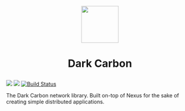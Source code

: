 <p align="center">
  <img width="100" height="100" src="https://raw.githubusercontent.com/darkcarbon/Resources/master/images/network/icons8-decentralized-network-100.png">
</p>
<b> <h1> <p align="center">  Dark Carbon </p> </h1> </b>

 ![](https://img.shields.io/badge/Dark%20Carbon-Built%20with%20Rust-red) ![](https://img.shields.io/badge/Status-WIP-yellow) [![Build Status](https://travis-ci.com/darkcarbon/DarkCarbon.svg?branch=master)](https://travis-ci.com/darkcarbon/DarkCarbon) 


The Dark Carbon network library. Built on-top of Nexus for the sake of creating simple distributed applications. 
